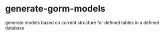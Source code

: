 # generate-gorm-models
generate models based on current structure for defined tables in a defined database
